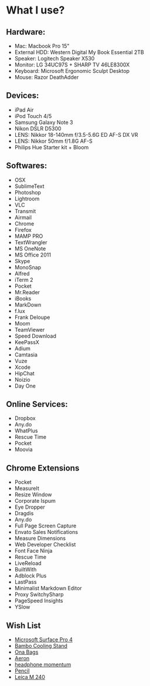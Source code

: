 What I use?
================

## Hardware:

- Mac: Macbook Pro 15"
- External HDD: Western Digital My Book Essential 2TB
- Speaker: Logitech Speaker X530
- Monitor: LG 34UC97S + SHARP TV 46LE8300X
- Keyboard: Microsoft Ergonomic Sculpt Desktop
- Mouse: Razor DeathAdder

## Devices:

- iPad Air 
- iPod Touch 4/5
- Samsung Galaxy Note 3
- Nikon DSLR D5300
- LENS: Nikkor 18-140mm f/3.5-5.6G ED AF-S DX VR
- LENS: Nikkor 50mm f/1.8G AF-S
- Philips Hue Starter kit + Bloom 

## Softwares:

- OSX
- SublimeText
- Photoshop
- Lightroom
- VLC
- Transmit
- Airmail
- Chrome
- Firefox
- MAMP PRO
- TextWrangler
- MS OneNote
- MS Office 2011
- Skype
- MonoSnap
- Alfred
- iTerm 2
- Pocket
- Mr.Reader
- iBooks
- MarkDown
- f.lux 
- Frank Deloupe
- Moom
- TeamViewer
- Speed Download
- KeePassX
- Adium
- Camtasia
- Vuze
- Xcode
- HipChat
- Noizio
- Day One


## Online Services:

- Dropbox
- Any.do
- WhatPlus
- Rescue Time
- Pocket
- Moovia


## Chrome Extensions

- Pocket
- MeasureIt
- Resize Window
- Corporate Ispum
- Eye Dropper
- Dragdis
- Any.do
- Full Page Screen Capture
- Envato Sales Notifications
- Measure Dimensions
- Web Developer Checklist
- Font Face Ninja
- Rescue Time
- LiveReload
- BuiltWith
- Adblock Plus
- LastPass
- Minimalist Markdown Editor
- Proxy SwitchySharp
- PageSpeed Insights
- YSlow


## Wish List

- [Microsoft Surface Pro 4]()
- [Bambo Cooling Stand](http://www.macally.com/EN/?page_id=2333)
- [Ona Bags](http://www.onabags.com/store/small-goods/the-roma.html)
- [Aeron](http://www.hermanmiller.com/products/seating/performance-work-chairs/aeron-chairs.html)
- [headphone momentum](http://en-us.sennheiser.com/over-ear-headphone-momentum-stereo)
- [Pencil](http://www.fiftythree.com/pencil)
- [Leica M 240](http://www.kenrockwell.com/leica/m-240.htm)
